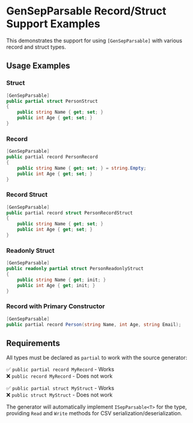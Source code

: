 # GenSepParsable Record/Struct Support Examples

This demonstrates the support for using `[GenSepParsable]` with various record and struct types.

## Usage Examples

### Struct
```csharp
[GenSepParsable]
public partial struct PersonStruct
{
    public string Name { get; set; }
    public int Age { get; set; }
}
```

### Record
```csharp
[GenSepParsable]
public partial record PersonRecord
{
    public string Name { get; set; } = string.Empty;
    public int Age { get; set; }
}
```

### Record Struct
```csharp
[GenSepParsable]
public partial record struct PersonRecordStruct
{
    public string Name { get; set; }
    public int Age { get; set; }
}
```

### Readonly Struct
```csharp
[GenSepParsable]
public readonly partial struct PersonReadonlyStruct
{
    public string Name { get; init; }
    public int Age { get; init; }
}
```

### Record with Primary Constructor
```csharp
[GenSepParsable]
public partial record Person(string Name, int Age, string Email);
```

## Requirements

All types must be declared as `partial` to work with the source generator:

✅ `public partial record MyRecord` - Works  
❌ `public record MyRecord` - Does not work  

✅ `public partial struct MyStruct` - Works  
❌ `public struct MyStruct` - Does not work  

The generator will automatically implement `ISepParsable<T>` for the type, providing `Read` and `Write` methods for CSV serialization/deserialization.